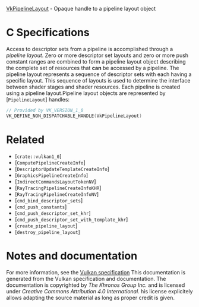 [VkPipelineLayout](https://www.khronos.org/registry/vulkan/specs/1.3-extensions/man/html/VkPipelineLayout.html) - Opaque handle to a pipeline layout object

# C Specifications
Access to descriptor sets from a pipeline is accomplished through a
*pipeline layout*.
Zero or more descriptor set layouts and zero or more push constant ranges
are combined to form a pipeline layout object describing the complete set of
resources that  **can**  be accessed by a pipeline.
The pipeline layout represents a sequence of descriptor sets with each
having a specific layout.
This sequence of layouts is used to determine the interface between shader
stages and shader resources.
Each pipeline is created using a pipeline layout.Pipeline layout objects are represented by [`PipelineLayout`] handles:
```c
// Provided by VK_VERSION_1_0
VK_DEFINE_NON_DISPATCHABLE_HANDLE(VkPipelineLayout)
```

# Related
- [`crate::vulkan1_0`]
- [`ComputePipelineCreateInfo`]
- [`DescriptorUpdateTemplateCreateInfo`]
- [`GraphicsPipelineCreateInfo`]
- [`IndirectCommandsLayoutTokenNV`]
- [`RayTracingPipelineCreateInfoKHR`]
- [`RayTracingPipelineCreateInfoNV`]
- [`cmd_bind_descriptor_sets`]
- [`cmd_push_constants`]
- [`cmd_push_descriptor_set_khr`]
- [`cmd_push_descriptor_set_with_template_khr`]
- [`create_pipeline_layout`]
- [`destroy_pipeline_layout`]

# Notes and documentation
For more information, see the [Vulkan specification](https://www.khronos.org/registry/vulkan/specs/1.3-extensions/html/vkspec.html)
This documentation is generated from the Vulkan specification and documentation.
The documentation is copyrighted by *The Khronos Group Inc.* and is licensed under *Creative Commons Attribution 4.0 International*.
his license explicitely allows adapting the source material as long as proper credit is given.
        